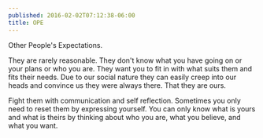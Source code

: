 ```yaml
---
published: 2016-02-02T07:12:38-06:00
title: OPE
---
```

Other People's Expectations.

They are rarely reasonable. They don't know what you have going on or your plans or who you are. They want you to fit in with what suits them and fits their needs. Due to our social nature they can easily creep into our heads and convince us they were always there. That they are ours.

Fight them with communication and self reflection. Sometimes you only need to reset them by expressing yourself. You can only know what is yours and what is theirs by thinking about who you are, what you believe, and what you want.